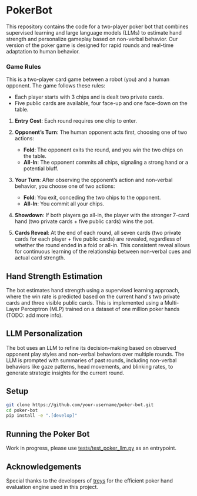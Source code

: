 # PokerBot

This repository contains the code for a two-player poker bot that combines supervised learning and large language models (LLMs) to estimate hand strength and personalize gameplay based on non-verbal behavior. Our version of the poker game is designed for rapid rounds and real-time adaptation to human behavior.

### Game Rules

This is a two-player card game between a robot (you) and a human opponent. The game follows these rules:

* Each player starts with 3 chips and is dealt two private cards.
* Five public cards are available, four face-up and one face-down on the table.

1. **Entry Cost**: Each round requires one chip to enter.
2. **Opponent’s Turn**: The human opponent acts first, choosing one of two actions:

   * **Fold**: The opponent exits the round, and you win the two chips on the table.
   * **All-In**: The opponent commits all chips, signaling a strong hand or a potential bluff.
3. **Your Turn**: After observing the opponent’s action and non-verbal behavior, you choose one of two actions:

   * **Fold**: You exit, conceding the two chips to the opponent.
   * **All-In**: You commit all your chips.
4. **Showdown**: If both players go all-in, the player with the stronger 7-card hand (two private cards + five public cards) wins the pot.
5. **Cards Reveal**: At the end of each round, all seven cards (two private cards for each player + five public cards) are revealed, regardless of whether the round ended in a fold or all-in. This consistent reveal allows for continuous learning of the relationship between non-verbal cues and actual card strength.

## Hand Strength Estimation

The bot estimates hand strength using a supervised learning approach, where the win rate is predicted based on the current hand's two private cards and three visible public cards. This is implemented using a Multi-Layer Perceptron (MLP) trained on a dataset of one million poker hands (TODO: add more info). 

## LLM Personalization

The bot uses an LLM to refine its decision-making based on observed opponent play styles and non-verbal behaviors over multiple rounds. The LLM is prompted with summaries of past rounds, including non-verbal behaviors like gaze patterns, head movements, and blinking rates, to generate strategic insights for the current round.

## Setup

```bash
git clone https://github.com/your-username/poker-bot.git
cd poker-bot
pip install -e ".[develop]"
```

## Running the Poker Bot

Work in progress, please use [tests/test_poker_llm.py](tests/test_poker_llm.py) as an entrypoint. 

## Acknowledgements

Special thanks to the developers of [treys](https://github.com/ihendley/treys) for the efficient poker hand evaluation engine used in this project.
